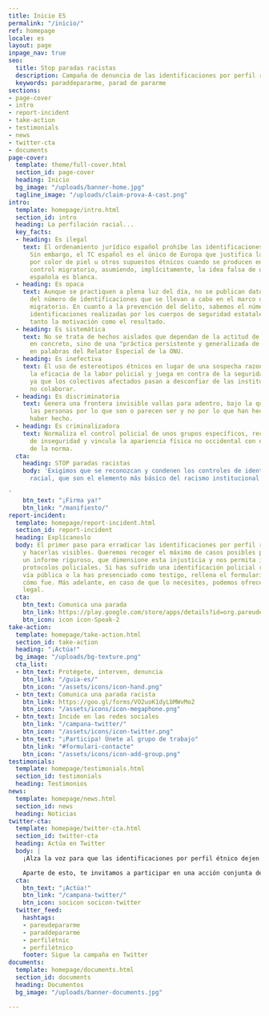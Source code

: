 ```yaml
---
title: Inicio ES
permalink: "/inicio/"
ref: homepage
locale: es
layout: page
inpage_nav: true
seo:
  title: Stop paradas racistas
  description: Campaña de denuncia de las identificaciones por perfil racial
  keywords: paraddepararme, parad de pararme
sections:
- page-cover
- intro
- report-incident
- take-action
- testimonials
- news
- twitter-cta
- documents
page-cover:
  template: theme/full-cover.html
  section_id: page-cover
  heading: Inicio
  bg_image: "/uploads/banner-home.jpg"
  tagline_image: "/uploads/claim-prova-A-cast.png"
intro:
  template: homepage/intro.html
  section_id: intro
  heading: La perfilación racial...
  key_facts:
  - heading: Es ilegal
    text: El ordenamiento jurídico español prohíbe las identificaciones discriminatorias.
      Sin embargo, el TC español es el único de Europa que justifica las identificaciones
      por color de piel u otros supuestos étnicos cuando se producen en el marco del
      control migratorio, asumiendo, implícitamente, la idea falsa de que la población
      española es blanca.
  - heading: Es opaca
    text: Aunque se practiquen a plena luz del día, no se publican datos oficiales
      del número de identificaciones que se llevan a cabo en el marco del control
      migratorio. En cuanto a la prevención del delito, sabemos el número total de
      identificaciones realizadas por los cuerpos de seguridad estatales, pero desconocemos
      tanto la motivación como el resultado.
  - heading: Es sistemática
    text: No se trata de hechos aislados que dependan de la actitud de un funcionario
      en concreto, sino de una "práctica persistente y generalizada de control identitario",
      en palabras del Relator Especial de la ONU.
  - heading: Es inefectiva
    text: El uso de estereotipos étnicos en lugar de una sospecha razonada disminuye
      la eficacia de la labor policial y juega en contra de la seguridad ciudadana,
      ya que los colectivos afectados pasan a desconfiar de las instituciones y a
      no colaborar.
  - heading: Es discriminatoria
    text: Genera una frontera invisible vallas para adentro, bajo la que se para a
      las personas por lo que son o parecen ser y no por lo que han hecho o parecen
      haber hecho.
  - heading: Es criminalizadora
    text: Normaliza el control policial de unos grupos específicos, recrea una sensación
      de inseguridad y vincula la apariencia física no occidental con el incumplimiento
      de la norma.
  cta:
    heading: STOP paradas racistas
    body: 'Exigimos que se reconozcan y condenen los controles de identidad por perfil
      racial, que son el elemento más básico del racismo institucional.

'
    btn_text: "¡Firma ya!"
    btn_link: "/manifiesto/"
report-incident:
  template: homepage/report-incident.html
  section_id: report-incident
  heading: Explícanoslo
  body: El primer paso para erradicar las identificaciones por perfil racial es desnormalizarlas
    y hacerlas visibles. Queremos recoger el máximo de casos posibles para elaborar
    un informe riguroso, que dimensione esta injusticia y nos permita incidir en los
    protocolos policiales. Si has sufrido una identificación policial racista en la
    vía pública o la has presenciado como testigo, rellena el formulario y cuéntanos
    cómo fue. Más adelante, en caso de que lo necesites, podemos ofrecerte asesoramiento
    legal.
  cta:
    btn_text: Comunica una parada
    btn_link: https://play.google.com/store/apps/details?id=org.pareudepararme.pareu_de_pararme_map
    btn_icon: icon icon-Speak-2
take-action:
  template: homepage/take-action.html
  section_id: take-action
  heading: "¡Actúa!"
  bg_image: "/uploads/bg-texture.png"
  cta_list:
  - btn_text: Protégete, interven, denuncia
    btn_link: "/guia-es/"
    btn_icon: "/assets/icons/icon-hand.png"
  - btn_text: Comunica una parada racista
    btn_link: https://goo.gl/forms/VO2uoK1dyLbMWvMo2
    btn_icon: "/assets/icons/icon-megaphone.png"
  - btn_text: Incide en las redes sociales
    btn_link: "/campana-twitter/"
    btn_icon: "/assets/icons/icon-twitter.png"
  - btn_text: "¡Participa! Únete al grupo de trabajo"
    btn_link: "#formulari-contacte"
    btn_icon: "/assets/icons/icon-add-group.png"
testimonials:
  template: homepage/testimonials.html
  section_id: testimonials
  heading: Testimonios
news:
  template: homepage/news.html
  section_id: news
  heading: Noticias
twitter-cta:
  template: homepage/twitter-cta.html
  section_id: twitter-cta
  heading: Actúa en Twitter
  body: |
    ¡Alza la voz para que las identificaciones por perfil étnico dejen de ser una práctica normalizada! Utiliza el HT **#paraddepararme** siempre que quieras, para denunciar al instante una parada policial discriminatoria, para difundir una noticia relacionada con la perfilación étnica, para dar tu opinión sobre el tema, etc.

    Aparte de esto, te invitamos a participar en una acción conjunta de incidencia política en twitter que no terminará hasta que las personas responsables hayan establecido todos los mecanismos necesarios para prohibir y perseguir esta práctica ilegal. Menciona a políticos, policías, jueces, abogados, intelectuales, periodistas, activistas, artistas... ¡Haz que se posicionen y se impliquen en la lucha!
  cta:
    btn_text: "¡Actúa!"
    btn_link: "/campana-twitter/"
    btn_icon: socicon socicon-twitter
  twitter_feed:
    hashtags:
    - pareudepararme
    - paraddepararme
    - perfilètnic
    - perfilétnico
    footer: Sigue la campaña en Twitter
documents:
  template: homepage/documents.html
  section_id: documents
  heading: Documentos
  bg_image: "/uploads/banner-documents.jpg"

---
```

